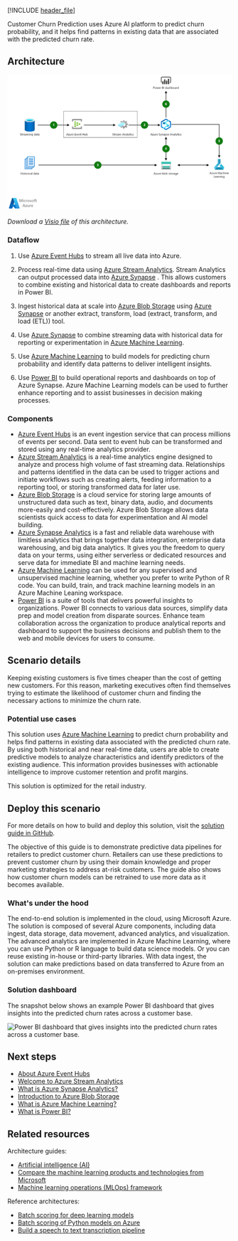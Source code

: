 [!INCLUDE [header_file](../../../includes/sol-idea-header.md)]

Customer Churn Prediction uses Azure AI platform to predict churn probability, and it helps find patterns in existing data that are associated with the predicted churn rate.

## Architecture

[ ![Architecture diagram: predicting customer churn with machine learning](_images/customer-churn-prediction.png)](_images/customer-churn-prediction.png#lightbox)

*Download a [Visio file](https://arch-center.azureedge.net/customer-churn-prediction.vsdx) of this architecture.*

### Dataflow

1. Use [Azure Event Hubs](https://azure.microsoft.com/services/event-hubs) to stream all live data into Azure.

1. Process real-time data using [Azure Stream Analytics](https://azure.microsoft.com/services/stream-analytics). Stream Analytics can output processed data into [Azure Synapse](https://azure.microsoft.com/services/synapse-analytics) . This allows customers to combine existing and historical data to create dashboards and reports in Power BI.

1. Ingest historical data at scale into [Azure Blob Storage](https://azure.microsoft.com/services/storage/blobs) using [Azure Synapse](https://azure.microsoft.com/services/synapse-analytics) or another extract, transform, load (extract, transform, and load (ETL)) tool.

1. Use [Azure Synapse](https://azure.microsoft.com/services/synapse-analytics) to combine streaming data with historical data for reporting or experimentation in [Azure Machine Learning](https://azure.microsoft.com/free/machine-learning).

1. Use [Azure Machine Learning](https://azure.microsoft.com/free/machine-learning) to build models for predicting churn probability and identify data patterns to deliver intelligent insights.

1. Use [Power BI](https://powerbi.microsoft.com) to build operational reports and dashboards on top of Azure Synapse. Azure Machine Learning models can be used to further enhance reporting and to assist businesses in decision making processes.

### Components

- [Azure Event Hubs](https://azure.microsoft.com/services/event-hubs) is an event ingestion service that can process millions of events per second. Data sent to event hub can be transformed and stored using any real-time analytics provider.
- [Azure Stream Analytics](https://azure.microsoft.com/services/stream-analytics) is a real-time analytics engine designed to analyze and process high volume of fast streaming data. Relationships and patterns identified in the data can be used to trigger actions and initiate workflows such as creating alerts, feeding information to a reporting tool, or storing transformed data for later use.
- [Azure Blob Storage](https://azure.microsoft.com/services/storage/blobs) is a cloud service for storing large amounts of unstructured data such as text, binary data, audio, and documents more-easily and cost-effectively. Azure Blob Storage allows data scientists quick access to data for experimentation and AI model building.
- [Azure Synapse Analytics](https://azure.microsoft.com/services/synapse-analytics) is a fast and reliable data warehouse with limitless analytics that brings together data integration, enterprise data warehousing, and big data analytics. It gives you the freedom to query data on your terms, using either serverless or dedicated resources and serve data for immediate BI and machine learning needs.
- [Azure Machine Learning](https://azure.microsoft.com/free/machine-learning) can be used for any supervised and unsupervised machine learning, whether you prefer to write Python of R code. You can build, train, and track machine learning models in an Azure Machine Leaning workspace.
- [Power BI](https://powerbi.microsoft.com) is a suite of tools that delivers powerful insights to organizations. Power BI connects to various data sources, simplify data prep and model creation from disparate sources. Enhance team collaboration across the organization to produce analytical reports and dashboard to support the business decisions and publish them to the web and mobile devices for users to consume.

## Scenario details

Keeping existing customers is five times cheaper than the cost of getting new customers. For this reason, marketing executives often find themselves trying to estimate the likelihood of customer churn and finding the necessary actions to minimize the churn rate.

### Potential use cases

This solution uses [Azure Machine Learning](/azure/machine-learning) to predict churn probability and helps find patterns in existing data associated with the predicted churn rate. By using both historical and near real-time data, users are able to create predictive models to analyze characteristics and identify predictors of the existing audience. This information provides businesses with actionable intelligence to improve customer retention and profit margins.

This solution is optimized for the retail industry.

## Deploy this scenario

For more details on how to build and deploy this solution, visit the [solution guide in GitHub](https://github.com/Azure/cortana-intelligence-churn-prediction-solution).

The objective of this guide is to demonstrate predictive data pipelines for retailers to predict customer churn. Retailers can use these predictions to prevent customer churn by using their domain knowledge and proper marketing strategies to address at-risk customers. The guide also shows how customer churn models can be retrained to use more data as it becomes available.

### What's under the hood

The end-to-end solution is implemented in the cloud, using Microsoft Azure. The solution is composed of several Azure components, including data ingest, data storage, data movement, advanced analytics, and visualization. The advanced analytics are implemented in Azure Machine Learning, where you can use Python or R language to build data science models. Or you can reuse existing in-house or third-party libraries. With data ingest, the solution can make predictions based on data transferred to Azure from an on-premises environment.

### Solution dashboard

The snapshot below shows an example Power BI dashboard that gives insights into the predicted churn rates across a customer base.

![Power BI dashboard that gives insights into the predicted churn rates across a customer base.](https://az712634.vo.msecnd.net/tutorials/Retail-Customer-Churn-Prediction/customer-churn-dashboard-2.png)

## Next steps

- [About Azure Event Hubs](/azure/event-hubs/event-hubs-about)
- [Welcome to Azure Stream Analytics](/azure/stream-analytics/stream-analytics-introduction)
- [What is Azure Synapse Analytics?](/azure/synapse-analytics/overview-what-is)
- [Introduction to Azure Blob Storage](/azure/storage/blobs/storage-blobs-introduction)
- [What is Azure Machine Learning?](/azure/machine-learning/overview-what-is-azure-machine-learning)
- [What is Power BI?](/power-bi/fundamentals/power-bi-overview)

## Related resources

Architecture guides:

- [Artificial intelligence (AI)](../../data-guide/big-data/ai-overview.md)
- [Compare the machine learning products and technologies from Microsoft](../../ai-ml/guide/data-science-and-machine-learning.md)
- [Machine learning operations (MLOps) framework](../../ai-ml/guide/mlops-technical-paper.yml)

Reference architectures:

- [Batch scoring for deep learning models](../../ai-ml/architecture/batch-scoring-deep-learning.yml)
- [Batch scoring of Python models on Azure](../../ai-ml/architecture/batch-scoring-python.yml)
- [Build a speech to text transcription pipeline](/azure/architecture/example-scenario/ai/speech-to-text-transcription-analytics)
